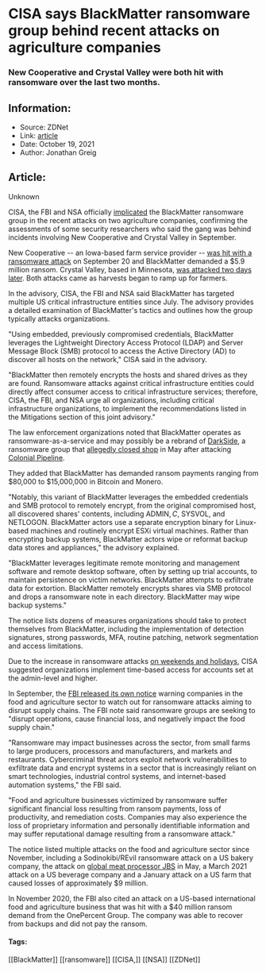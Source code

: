 # CISA says BlackMatter ransomware group behind recent attacks on agriculture companies
### New Cooperative and Crystal Valley were both hit with ransomware over the last two months.

## Information:
+ Source: ZDNet
+ Link: [article](https://www.zdnet.com/article/cisa-says-blackmatter-ransomware-group-behind-recent-attacks-on-agriculture-companies/)
+ Date: October 19, 2021
+ Author: Jonathan Greig


## Article:
Unknown

CISA, the FBI and NSA officially [implicated](https://us-cert.cisa.gov/ncas/alerts/aa21-291a) the BlackMatter ransomware group in the recent attacks on two agriculture companies, confirming the assessments of some security researchers who said the gang was behind incidents involving New Cooperative and Crystal Valley in September.

New Cooperative -- an Iowa-based farm service provider -- [was hit with a ransomware attack](https://www.zdnet.com/article/iowa-farm-services-provider-hit-with-blackmatter-ransomware-and-5-9-million-ransom/) on September 20 and BlackMatter demanded a $5.9 million ransom. Crystal Valley, based in Minnesota, [was attacked two days later](https://www.zdnet.com/article/crystal-valley-cooperative-becomes-latest-agriculture-business-hit-with-ransomware/). Both attacks came as harvests began to ramp up for farmers.

In the advisory, CISA, the FBI and NSA said BlackMatter has targeted multiple US critical infrastructure entities since July. The advisory provides a detailed examination of BlackMatter's tactics and outlines how the group typically attacks organizations. 

"Using embedded, previously compromised credentials, BlackMatter leverages the Lightweight Directory Access Protocol (LDAP) and Server Message Block (SMB) protocol to access the Active Directory (AD) to discover all hosts on the network," CISA said in the advisory. 

"BlackMatter then remotely encrypts the hosts and shared drives as they are found. Ransomware attacks against critical infrastructure entities could directly affect consumer access to critical infrastructure services; therefore, CISA, the FBI, and NSA urge all organizations, including critical infrastructure organizations, to implement the recommendations listed in the Mitigations section of this joint advisory."

The law enforcement organizations noted that BlackMatter operates as ransomware-as-a-service and may possibly be a rebrand of [DarkSide](https://www.zdnet.com/article/darkside-the-ransomware-group-responsible-for-colonial-pipeline-cyberattack-explained/), a ransomware group that [allegedly closed shop](https://www.zdnet.com/article/russian-language-cybercriminal-forum-xss-bans-darkside-and-other-ransomware-groups/) in May after attacking [Colonial Pipeline](https://www.zdnet.com/article/colonial-pipeline-ransomware-attack-everything-you-need-to-know/). 

They added that BlackMatter has demanded ransom payments ranging from $80,000 to $15,000,000 in Bitcoin and Monero.






"Notably, this variant of BlackMatter leverages the embedded credentials and SMB protocol to remotely encrypt, from the original compromised host, all discovered shares' contents, including ADMIN$, C$, SYSVOL, and NETLOGON. BlackMatter actors use a separate encryption binary for Linux-based machines and routinely encrypt ESXi virtual machines. Rather than encrypting backup systems, BlackMatter actors wipe or reformat backup data stores and appliances," the advisory explained.

"BlackMatter leverages legitimate remote monitoring and management software and remote desktop software, often by setting up trial accounts, to maintain persistence on victim networks. BlackMatter attempts to exfiltrate data for extortion. BlackMatter remotely encrypts shares via SMB protocol and drops a ransomware note in each directory. BlackMatter may wipe backup systems."

The notice lists dozens of measures organizations should take to protect themselves from BlackMatter, including the implementation of detection signatures, strong passwords, MFA, routine patching, network segmentation and access limitations.

Due to the increase in ransomware attacks [on weekends and holidays](https://www.zdnet.com/article/fbi-cisa-warns-of-potential-cyberattacks-over-labor-day-weekend/), CISA suggested organizations implement time-based access for accounts set at the admin-level and higher.

In September, the [FBI released its own notice](https://www.zdnet.com/article/fbi-warns-of-ransomware-attacks-targeting-food-and-agriculture-sector-as-white-house-pushes-for-proactive-measures/) warning companies in the food and agriculture sector to watch out for ransomware attacks aiming to disrupt supply chains. The FBI note said ransomware groups are seeking to "disrupt operations, cause financial loss, and negatively impact the food supply chain." 

"Ransomware may impact businesses across the sector, from small farms to large producers, processors and manufacturers, and markets and restaurants. Cybercriminal threat actors exploit network vulnerabilities to exfiltrate data and encrypt systems in a sector that is increasingly reliant on smart technologies, industrial control systems, and internet-based automation systems," the FBI said. 

"Food and agriculture businesses victimized by ransomware suffer significant financial loss resulting from ransom payments, loss of productivity, and remediation costs. Companies may also experience the loss of proprietary information and personally identifiable information and may suffer reputational damage resulting from a ransomware attack."

The notice listed multiple attacks on the food and agriculture sector since November, including a Sodinokibi/REvil ransomware attack on a US bakery company, the attack on [global meat processor JBS](https://www.zdnet.com/article/jbs-usa-cyber-attack-affecting-north-american-and-australian-systems/) in May, a March 2021 attack on a US beverage company and a January attack on a US farm that caused losses of approximately $9 million. 

In November 2020, the FBI also cited an attack on a US-based international food and agriculture business that was hit with a $40 million ransom demand from the OnePercent Group. The company was able to recover from backups and did not pay the ransom.





#### Tags:
[[BlackMatter]] [[ransomware]] [[CISA,]] [[NSA]] [[ZDNet]]
